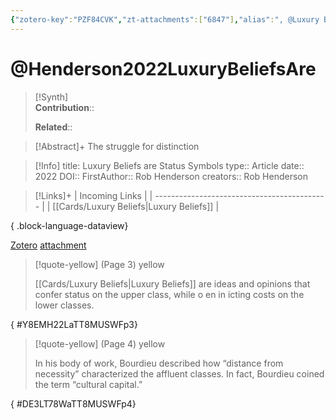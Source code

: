 ```yaml
---
{"zotero-key":"PZF84CVK","zt-attachments":["6847"],"alias":", @Luxury Beliefs are Status Symbols","keywords":["⌛"],"FirstAuthor":"[[ Rob Henderson]]","tags":["source/article"],"dg-publish":true,"permalink":"/sources/henderson2022-luxury-beliefs-are/","dgPassFrontmatter":true}
---
```


# @Henderson2022LuxuryBeliefsAre

>[!Synth]  
>**Contribution**::  
>  
>**Related**:: 
>  

> [!Abstract]+
> The struggle for distinction

> [!Info]
> title: Luxury Beliefs are Status Symbols
> type:: Article 
> date:: 2022
> DOI:: 
> FirstAuthor:: Rob Henderson
> creators:: Rob Henderson

> [!Links]+
>  | Incoming Links                              |
> | ------------------------------------------- |
> | [[Cards/Luxury Beliefs\|Luxury Beliefs]] |
> 
{ .block-language-dataview}


[Zotero](zotero://select/library/items/PZF84CVK) [attachment](<file:///Users/nathanmaxwell/Zotero/storage/TT8MUSWF/Henderson_2022_Luxury%20Beliefs%20are%20Status%20Symbols.pdf>)

> [!quote-yellow] (Page 3) yellow
> 
> [[Cards/Luxury Beliefs\|Luxury Beliefs]] are ideas and opinions that confer status on the upper class, while o en in icting costs on the lower classes.
>
{ #Y8EMH22LaTT8MUSWFp3}


> [!quote-yellow] (Page 4) yellow
> 
> In his body of work, Bourdieu described how “distance from necessity” characterized the affluent classes. In fact, Bourdieu coined the term “cultural capital.”
>
{ #DE3LT78WaTT8MUSWFp4}

